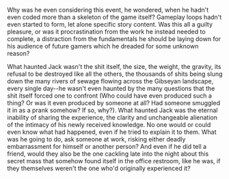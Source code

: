 Why was he even considering this event, he wondered, when he hadn't even coded more than a skeleton of the game itself? Gameplay loops hadn't even started to form, let alone specific story content. Was this all a guilty pleasure, or was it procrastination from the work he instead needed to complete, a distraction from the fundamentals he should be laying down for his audience of future gamers which he dreaded for some unknown reason?

What haunted Jack wasn't the shit itself, the size, the weight, the gravity, its refusal to be destroyed like all the others, the thousands of shits being slung down the many rivers of sewage flowing across the Gibseyan landscape, every single day--he wasn't even haunted by the many questions that the shit itself forced one to confront (Who could have even produced such a thing? Or was it even produced by someone at all? Had someone smuggled it in as a prank somehow? If so, why?). What haunted Jack was the eternal inability of sharing the experience, the clarity and unchangeable alienation of the intimacy of his newly received knowledge. No one would or could even know what had happened, even if he tried to explain it to them. What was he going to do, ask someone at work, risking either deadly embarrassment for himself or another person? And even if he did tell a friend, would they also be the one cackling late into the night about this secret mass that somehow found itself in the office restroom, like he was, if they themselves weren't the one who'd originally experienced it?